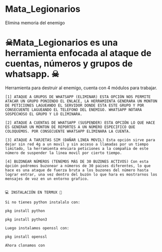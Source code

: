 # Mata_Legionarios
Elimina memoria del enemigo
# ☠Mata_Legionarios es una herramienta enfocada al ataque de cuentas, números y grupos de whatsapp. ☠

Herramienta para destruir al enemigo, cuenta con 4 módulos para trabajar.

~~~~~~~~~MENU~~~~~~~~~~~~
[1] ATAQUE A GRUPOS DE WHATSAPP (ELIMINAR) ESTA OPCIÓN NOS PERMITE ATACAR UN GRUPO PONIENDO EL ENLACE, LA HERRAMIENTA GENERARA UN MONTON DE PETICIONES LAGUEANDO EL SERVIDOR DONDE ESTA ESTE GRUPO Y POR CONSECUENTE LAGUEANDO EL TELEFONO DEL ENEMIGO. WHATSAPP NOTARA SOSPECHOSO EL GRUPO Y LO ELIMINARA.

[2] ATAQUE A CUENTAS DE WHATSAPP (SUSPENDER) ESTA OPCIÓN LO QUE HACE ES GENERAR UN MONTON DE REPORTES A UN NÚMERO ESPECIFICO QUE COLOQUEMOS. POR CONSECUENTE WHATSAPP ELIMINARA LA CUENTA.

[3] ATAQUE A TARJETAS SIM (DAÑAR LINEA MOVIL) Esta opción sirve para dejar sin red 4g a un movil y sin acceso a llamadas por un tiempo limitado, la herramienta enviara peticiones a la compañia de este número de suspender la linea movil por cierto tiempo.

[4] BUZONEAR NÚMEROS (TENEMOS MÁS DE 30 BUZONES ACTIVOS) Con esta ópción podremos buzonear a números de 30 paises diferentes, lo que hace es una ataque de fuerza bruta a los buzones del número hasta lograr entrar, una vez dentro del buzón lo que hara es mostrarnos los mensajes de voz en un entorno grafico.


💻 INSTALACIÓN EN TERMUX 📲

Si no tienes python instalalo con:

pkg install python

pkg install python3

Luego instalamos openssl con:

pkg install openssl

Ahora clonamos con
